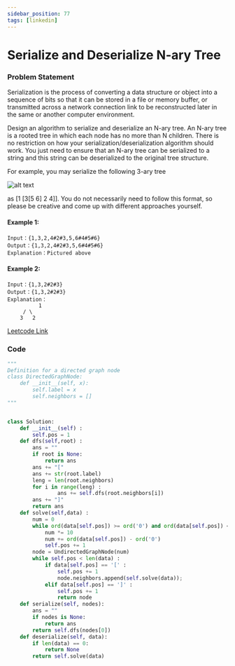 ```yaml
---
sidebar_position: 77
tags: [linkedin]
---
```


# Serialize and Deserialize N-ary Tree

### Problem Statement

Serialization is the process of converting a data structure or object into a sequence of bits so that it can be stored in a file or memory buffer, or transmitted across a network connection link to be reconstructed later in the same or another computer environment.

Design an algorithm to serialize and deserialize an N-ary tree. An N-ary tree is a rooted tree in which each node has no more than N children. There is no restriction on how your serialization/deserialization algorithm should work. You just need to ensure that an N-ary tree can be serialized to a string and this string can be deserialized to the original tree structure.

For example, you may serialize the following 3-ary tree

![alt text](https://assets.leetcode.com/uploads/2018/10/12/narytreeexample.png)

as [1 [3[5 6] 2 4]]. You do not necessarily need to follow this format, so please be creative and come up with different approaches yourself.

#### Example 1:

```
Input：{1,3,2,4#2#3,5,6#4#5#6}
Output：{1,3,2,4#2#3,5,6#4#5#6}
Explanation：Pictured above
```

#### Example 2:

```
Input：{1,3,2#2#3}
Output：{1,3,2#2#3}
Explanation：
          1
	 / \
	3   2
```

[Leetcode Link](https://leetcode.com/problems/serialize-and-deserialize-n-ary-tree/)

### Code

```python title="Python"
"""
Definition for a directed graph node
class DirectedGraphNode:
    def __init__(self, x):
        self.label = x
        self.neighbors = []
"""


class Solution:
    def __init__(self) :
        self.pos = 1
    def dfs(self,root) :
        ans = ""
        if root is None:
            return ans
        ans += "["
        ans += str(root.label)
        leng = len(root.neighbors)
        for i in range(leng) :
                ans += self.dfs(root.neighbors[i])
        ans += "]"
        return ans
    def solve(self,data) :
        num = 0
        while ord(data[self.pos]) >= ord('0') and ord(data[self.pos]) <= ord('9') :
            num *= 10
            num += ord(data[self.pos]) - ord('0')
            self.pos += 1
        node = UndirectedGraphNode(num)
        while self.pos < len(data) :
            if data[self.pos] == '[' :
                self.pos += 1
                node.neighbors.append(self.solve(data));
            elif data[self.pos] == ']' :
                self.pos += 1
                return node
    def serialize(self, nodes):
        ans = ""
        if nodes is None:
            return ans
        return self.dfs(nodes[0])
    def deserialize(self, data):
        if len(data) == 0:
            return None
        return self.solve(data)
```
